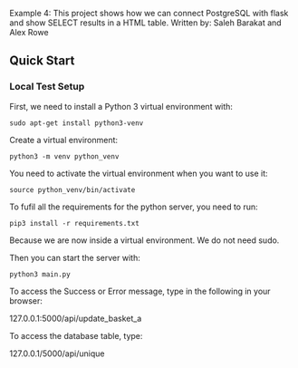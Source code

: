 Example 4: This project shows how we can connect PostgreSQL with flask and show SELECT results in a HTML table. Written by: Saleh Barakat and Alex Rowe

## Quick Start
### Local Test Setup
First, we need to install a Python 3 virtual environment with:
```
sudo apt-get install python3-venv
```

Create a virtual environment:
```
python3 -m venv python_venv
```

You need to activate the virtual environment when you want to use it:
```
source python_venv/bin/activate
```

To fufil all the requirements for the python server, you need to run:
```
pip3 install -r requirements.txt
```
Because we are now inside a virtual environment. We do not need sudo.

Then you can start the server with:
```
python3 main.py
```

To access the Success or Error message, type in the following in your browser:

127.0.0.1:5000/api/update_basket_a

To access the database table, type:

127.0.0.1/5000/api/unique
